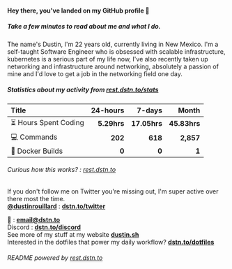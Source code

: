 #### Hey there, you've landed on my GitHub profile 👋
##### Take a few minutes to read about me and what I do.

The name's Dustin, I'm 22 years old, currently living in New Mexico. I'm a self-taught Software Engineer who is obsessed with scalable infrastructure, kubernetes is a serious part of my life now, I've also recently taken up networking and infrastructure around networking, absolutely a passion of mine and I'd love to get a job in the networking field one day.

##### Statistics about my activity from [rest.dstn.to/stats](https://rest.dstn.to/stats)

| Title                                       |    24-hours |       7-days |        Month |
| :------------------------------------------ | ----------: | -----------: | -----------: |
| :hourglass_flowing_sand: Hours Spent Coding | **5.29hrs** | **17.05hrs** | **45.83hrs** |
| :computer: Commands                         |     **202** |      **618** |    **2,857** |
| :hammer: Docker Builds                      |       **0** |        **0** |        **1** |

###### Curious how this works? : [rest.dstn.to](https://dstn.to/api)

If you don't follow me on Twitter you're missing out, I'm super active over there most the time. \
[**@dustinrouillard**](https://dstn.to/twitter) : [**dstn.to/twitter**](https://dstn.to/twitter)

:email: : [**email@dstn.to**](mailto://email@dstn.to) \
Discord : [**dstn.to/discord**](https://dstn.to/discord) \
See more of my stuff at my website [**dustin.sh**](https://dstn.to) \
Interested in the dotfiles that power my daily workflow? [**dstn.to/dotfiles**](https://dstn.to/dotfiles)

###### README powered by [rest.dstn.to](https://dstn.to/api)
